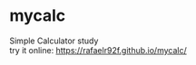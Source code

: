 # mycalc
Simple Calculator study <br>
try it online: <a target="_blank">https://rafaelr92f.github.io/mycalc/ </a>
